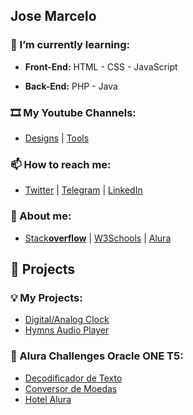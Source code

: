 ## Jose Marcelo
### 🌱 I’m currently learning:
- **Front-End:** HTML - CSS - JavaScript

- **Back-End:** PHP - Java

### 🎞️ My Youtube Channels:
- [Designs](https://www.youtube.com/@JMSsDesigns) | [Tools](https://www.youtube.com/@JMSsTools)

### 📫 How to reach me:
- [Twitter](https://twitter.com/JMSsMarcelo) | [Telegram](https://t.me/JMSsMarcelo) | [LinkedIn](https://www.linkedin.com/in/JMSsMarcelo/)

### 🔭 About me:
- [Stack**overflow**](https://stackoverflow.com/users/5546568/jmsmarcelo) | [W3Schools](https://www.w3profile.com/jmsmarcelo) | [Alura](https://cursos.alura.com.br/user/jmsmarcelo)

## 🧮 Projects
### 💡 My Projects:
- [Digital/Analog Clock](https://github.com/jmsmarcelo/Clock)
- [Hymns Audio Player](https://github.com/jmsmarcelo/hasd)

### 🔭 Alura Challenges Oracle ONE T5:
- [Decodificador de Texto](https://github.com/jmsmarcelo/TextDecoder)
- [Conversor de Moedas](https://github.com/jmsmarcelo/currency-converter)
- [Hotel Alura](https://github.com/jmsmarcelo/alura-hotel)

<!--
**jmsmarcelo/jmsmarcelo** is a ✨ _special_ ✨ repository because its `README.md` (this file) appears on your GitHub profile.

Here are some ideas to get you started:

- 🔭 I’m currently working on ...
- 🌱 I’m currently learning ...
- 👯 I’m looking to collaborate on ...
- 🤔 I’m looking for help with ...
- 💬 Ask me about ...
- 📫 How to reach me: ...
- 😄 Pronouns: ...
- ⚡ Fun fact: ...
-->
